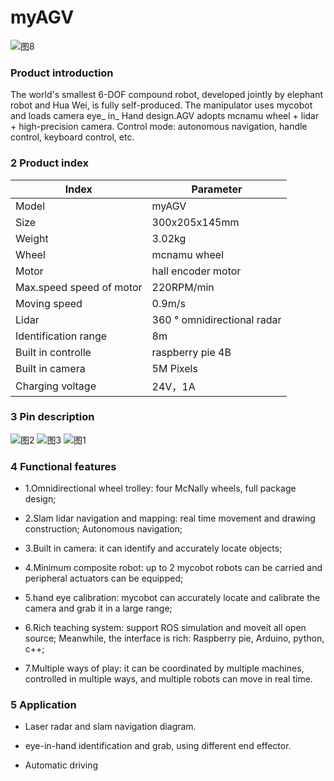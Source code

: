 # myAGV

![图8](./image/小车初次使用/图8.jpg)

### Product introduction

The world's smallest 6-DOF compound robot, developed jointly by elephant robot and Hua Wei, is fully self-produced. The manipulator uses mycobot and loads camera eye_ in_ Hand design.AGV adopts mcnamu wheel + lidar + high-precision camera. Control mode: autonomous navigation, handle control, keyboard control, etc.


### 2 Product index

| Index        | Parameter              |
| ------------ | ----------------- |
| Model         | myAGV             |
| Size        | 300x205x145mm        |
| Weight      | 3.02kg              |
| Wheel     | mcnamu wheel            |
| Motor  | hall encoder motor         |
| Max.speed speed of motor     | 220RPM/min              |
| Moving speed    | 0.9m/s          |
| Lidar    | 360 ° omnidirectional radar           |
| Identification range         | 8m           |
| Built in controlle      | raspberry pie 4B           |
| Built in camera      | 5M Pixels        |
| Charging voltage     | 24V，1A        |



### 3 Pin description
![图2](./image/小车初次使用/图2.png)
![图3](./image/小车初次使用/图3.png)
![图1](./image/小车初次使用/图1.png)


### 4 Functional features
* 1.Omnidirectional wheel trolley: four McNally wheels, full package design;

* 2.Slam lidar navigation and mapping: real time movement and drawing construction; Autonomous navigation;

* 3.Built in camera: it can identify and accurately locate objects;

* 4.Minimum composite robot: up to 2 mycobot robots can be carried and peripheral actuators can be equipped;

* 5.hand eye calibration: mycobot can accurately locate and calibrate the camera and grab it in a large range;

* 6.Rich teaching system: support ROS simulation and moveit all open source; Meanwhile, the interface is rich: Raspberry pie, Arduino, python, c++;

* 7.Multiple ways of play: it can be coordinated by multiple machines, controlled in multiple ways, and multiple robots can move in real time.

### 5 Application

* Laser radar and slam navigation diagram.

* eye-in-hand identification and grab, using different end effector.

* Automatic driving



